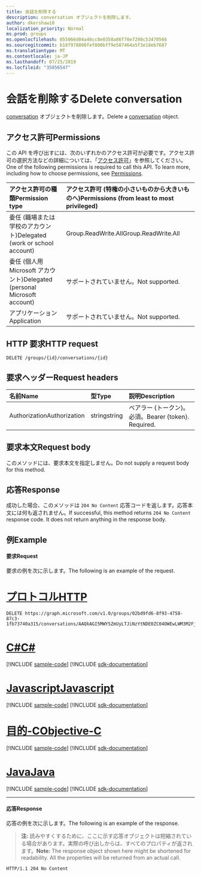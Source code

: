 ```yaml
---
title: 会話を削除する
description: conversation オブジェクトを削除します。
author: dkershaw10
localization_priority: Normal
ms.prod: groups
ms.openlocfilehash: 055066d04a46cc8e0358a86f78e7298c53470566
ms.sourcegitcommit: b18f978808fef800bff9e587464a5f3e18eb7687
ms.translationtype: MT
ms.contentlocale: ja-JP
ms.lasthandoff: 07/25/2019
ms.locfileid: "35856547"
---
```

# <a name="delete-conversation"></a><span data-ttu-id="5b1e9-103">会話を削除する</span><span class="sxs-lookup"><span data-stu-id="5b1e9-103">Delete conversation</span></span>
<span data-ttu-id="5b1e9-104">[conversation](../resources/conversation.md) オブジェクトを削除します。</span><span class="sxs-lookup"><span data-stu-id="5b1e9-104">Delete a [conversation](../resources/conversation.md) object.</span></span>

## <a name="permissions"></a><span data-ttu-id="5b1e9-105">アクセス許可</span><span class="sxs-lookup"><span data-stu-id="5b1e9-105">Permissions</span></span>
<span data-ttu-id="5b1e9-p101">この API を呼び出すには、次のいずれかのアクセス許可が必要です。アクセス許可の選択方法などの詳細については、「[アクセス許可](/graph/permissions-reference)」を参照してください。</span><span class="sxs-lookup"><span data-stu-id="5b1e9-p101">One of the following permissions is required to call this API. To learn more, including how to choose permissions, see [Permissions](/graph/permissions-reference).</span></span>

|<span data-ttu-id="5b1e9-108">アクセス許可の種類</span><span class="sxs-lookup"><span data-stu-id="5b1e9-108">Permission type</span></span>      | <span data-ttu-id="5b1e9-109">アクセス許可 (特権の小さいものから大きいものへ)</span><span class="sxs-lookup"><span data-stu-id="5b1e9-109">Permissions (from least to most privileged)</span></span>              |
|:--------------------|:---------------------------------------------------------|
|<span data-ttu-id="5b1e9-110">委任 (職場または学校のアカウント)</span><span class="sxs-lookup"><span data-stu-id="5b1e9-110">Delegated (work or school account)</span></span> | <span data-ttu-id="5b1e9-111">Group.ReadWrite.All</span><span class="sxs-lookup"><span data-stu-id="5b1e9-111">Group.ReadWrite.All</span></span>    |
|<span data-ttu-id="5b1e9-112">委任 (個人用 Microsoft アカウント)</span><span class="sxs-lookup"><span data-stu-id="5b1e9-112">Delegated (personal Microsoft account)</span></span> | <span data-ttu-id="5b1e9-113">サポートされていません。</span><span class="sxs-lookup"><span data-stu-id="5b1e9-113">Not supported.</span></span>    |
|<span data-ttu-id="5b1e9-114">アプリケーション</span><span class="sxs-lookup"><span data-stu-id="5b1e9-114">Application</span></span> | <span data-ttu-id="5b1e9-115">サポートされていません。</span><span class="sxs-lookup"><span data-stu-id="5b1e9-115">Not supported.</span></span> |

## <a name="http-request"></a><span data-ttu-id="5b1e9-116">HTTP 要求</span><span class="sxs-lookup"><span data-stu-id="5b1e9-116">HTTP request</span></span>
<!-- { "blockType": "ignored" } -->
```http
DELETE /groups/{id}/conversations/{id}
```

## <a name="request-headers"></a><span data-ttu-id="5b1e9-117">要求ヘッダー</span><span class="sxs-lookup"><span data-stu-id="5b1e9-117">Request headers</span></span>
| <span data-ttu-id="5b1e9-118">名前</span><span class="sxs-lookup"><span data-stu-id="5b1e9-118">Name</span></span>       | <span data-ttu-id="5b1e9-119">型</span><span class="sxs-lookup"><span data-stu-id="5b1e9-119">Type</span></span> | <span data-ttu-id="5b1e9-120">説明</span><span class="sxs-lookup"><span data-stu-id="5b1e9-120">Description</span></span>|
|:---------------|:--------|:----------|
| <span data-ttu-id="5b1e9-121">Authorization</span><span class="sxs-lookup"><span data-stu-id="5b1e9-121">Authorization</span></span>  | <span data-ttu-id="5b1e9-122">string</span><span class="sxs-lookup"><span data-stu-id="5b1e9-122">string</span></span>  | <span data-ttu-id="5b1e9-p102">ベアラー {トークン}。必須。</span><span class="sxs-lookup"><span data-stu-id="5b1e9-p102">Bearer {token}. Required.</span></span> |

## <a name="request-body"></a><span data-ttu-id="5b1e9-125">要求本文</span><span class="sxs-lookup"><span data-stu-id="5b1e9-125">Request body</span></span>
<span data-ttu-id="5b1e9-126">このメソッドには、要求本文を指定しません。</span><span class="sxs-lookup"><span data-stu-id="5b1e9-126">Do not supply a request body for this method.</span></span>

## <a name="response"></a><span data-ttu-id="5b1e9-127">応答</span><span class="sxs-lookup"><span data-stu-id="5b1e9-127">Response</span></span>
<span data-ttu-id="5b1e9-p103">成功した場合、このメソッドは `204 No Content` 応答コードを返します。応答本文には何も返されません。</span><span class="sxs-lookup"><span data-stu-id="5b1e9-p103">If successful, this method returns `204 No Content` response code. It does not return anything in the response body.</span></span>

## <a name="example"></a><span data-ttu-id="5b1e9-130">例</span><span class="sxs-lookup"><span data-stu-id="5b1e9-130">Example</span></span>
#### <a name="request"></a><span data-ttu-id="5b1e9-131">要求</span><span class="sxs-lookup"><span data-stu-id="5b1e9-131">Request</span></span>
<span data-ttu-id="5b1e9-132">要求の例を次に示します。</span><span class="sxs-lookup"><span data-stu-id="5b1e9-132">The following is an example of the request.</span></span>

# <a name="httptabhttp"></a>[<span data-ttu-id="5b1e9-133">プロトコル</span><span class="sxs-lookup"><span data-stu-id="5b1e9-133">HTTP</span></span>](#tab/http)
<!-- {
  "blockType": "request",
  "sampleKeys": ["02bd9fd6-8f93-4758-87c3-1fb73740a315", "AAQkAGI5MWY5ZmUyLTJiNzYtNDE0ZC04OWEwLWM3M2FjYmM3NzNlZgAQABuXO3guDWBMpyKF7LsVwfU="],
  "name": "delete_group_conversation"
}-->
```http
DELETE https://graph.microsoft.com/v1.0/groups/02bd9fd6-8f93-4758-87c3-1fb73740a315/conversations/AAQkAGI5MWY5ZmUyLTJiNzYtNDE0ZC04OWEwLWM3M2FjYmM3NzNlZgAQABuXO3guDWBMpyKF7LsVwfU=
```
# <a name="ctabcsharp"></a>[<span data-ttu-id="5b1e9-134">C#</span><span class="sxs-lookup"><span data-stu-id="5b1e9-134">C#</span></span>](#tab/csharp)
[!INCLUDE [sample-code](../includes/snippets/csharp/delete-group-conversation-csharp-snippets.md)]
[!INCLUDE [sdk-documentation](../includes/snippets/snippets-sdk-documentation-link.md)]

# <a name="javascripttabjavascript"></a>[<span data-ttu-id="5b1e9-135">Javascript</span><span class="sxs-lookup"><span data-stu-id="5b1e9-135">Javascript</span></span>](#tab/javascript)
[!INCLUDE [sample-code](../includes/snippets/javascript/delete-group-conversation-javascript-snippets.md)]
[!INCLUDE [sdk-documentation](../includes/snippets/snippets-sdk-documentation-link.md)]

# <a name="objective-ctabobjc"></a>[<span data-ttu-id="5b1e9-136">目的-C</span><span class="sxs-lookup"><span data-stu-id="5b1e9-136">Objective-C</span></span>](#tab/objc)
[!INCLUDE [sample-code](../includes/snippets/objc/delete-group-conversation-objc-snippets.md)]
[!INCLUDE [sdk-documentation](../includes/snippets/snippets-sdk-documentation-link.md)]

# <a name="javatabjava"></a>[<span data-ttu-id="5b1e9-137">Java</span><span class="sxs-lookup"><span data-stu-id="5b1e9-137">Java</span></span>](#tab/java)
[!INCLUDE [sample-code](../includes/snippets/java/delete-group-conversation-java-snippets.md)]
[!INCLUDE [sdk-documentation](../includes/snippets/snippets-sdk-documentation-link.md)]

---


#### <a name="response"></a><span data-ttu-id="5b1e9-138">応答</span><span class="sxs-lookup"><span data-stu-id="5b1e9-138">Response</span></span>
<span data-ttu-id="5b1e9-139">応答の例を次に示します。</span><span class="sxs-lookup"><span data-stu-id="5b1e9-139">The following is an example of the response.</span></span> 
><span data-ttu-id="5b1e9-p104">**注:** 読みやすくするために、ここに示す応答オブジェクトは短縮されている場合があります。実際の呼び出しからは、すべてのプロパティが返されます。</span><span class="sxs-lookup"><span data-stu-id="5b1e9-p104">**Note:** The response object shown here might be shortened for readability. All the properties will be returned from an actual call.</span></span>
<!-- {
  "blockType": "response",
  "truncated": true
} -->
```http
HTTP/1.1 204 No Content
```

<!-- uuid: 8fcb5dbc-d5aa-4681-8e31-b001d5168d79
2015-10-25 14:57:30 UTC -->
<!-- {
  "type": "#page.annotation",
  "description": "Delete conversation",
  "keywords": "",
  "section": "documentation",
  "tocPath": "",
  "suppressions": [
  ]
}-->
